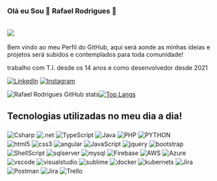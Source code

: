 ### Olá eu Sou 🤠 Rafael Rodrigues  🤙
<br>

<img src="https://i.pinimg.com/originals/9d/f1/38/9df13818441fc507a42a5e50c082f062.gif">
<br>
<br>
Bem vindo ao meu Perfil do GitHub, aqui será aonde as minhas ideias e projetos será subidos e contemplados para toda comunidade!

trabalho com T.I. desde os 14 anos e como desenvolvedor desde 2021
<br>

[![LinkedIn](https://img.shields.io/badge/linkedin-%230077B5.svg?style=for-the-badge&logo=linkedin&logoColor=white)](https://www.linkedin.com/in/rafael-rodrigues-b693b7a9/)
[![Instagram](https://img.shields.io/badge/Instagram-%23E4405F.svg?style=for-the-badge&logo=Instagram&logoColor=white)](https://www.instagram.com/rafae3ll/)


![Rafael Rodrigues GitHub stats](https://github-readme-stats.vercel.app/api?username=rafaelrodriguesdev&show_icons=true&theme=tokyonight)[![Top Langs](https://github-readme-stats.vercel.app/api/top-langs/?username=rafaelrodriguesdev&layout=compact)](https://github.com/anuraghazra/github-readme-stats)

## Tecnologias utilizadas no meu dia a dia!

### 
<div style="display: inline_block">

<img style="padding-bottom:4px;" align="center" alt="Csharp" src="https://img.shields.io/badge/c%23-%23239120.svg?style=for-the-badge&logo=c-sharp&logoColor=white">
<img style="padding-bottom:4px;" align="center" alt=".net" src="https://img.shields.io/badge/.NET-5C2D91?style=for-the-badge&logo=.net&logoColor=white">
<img style="padding-bottom:4px;" align="center" alt="TypeScript" src="https://img.shields.io/badge/typescript-%23007ACC.svg?style=for-the-badge&logo=typescript&logoColor=white">
<img style="padding-bottom:4px;" align="center" alt="Java" src="https://img.shields.io/badge/java-%23ED8B00.svg?style=for-the-badge&logo=java&logoColor=white">
<img style="padding-bottom:4px;" align="center" alt="PHP" src="https://img.shields.io/badge/php-%23777BB4.svg?style=for-the-badge&logo=php&logoColor=white">
<img style="padding-bottom:4px;" align="center" alt="PYTHON" src="https://img.shields.io/badge/python-3670A0?style=for-the-badge&logo=python&logoColor=ffdd54"><br>
<img style="padding-bottom:4px;" align="center" alt="html5" src="https://img.shields.io/badge/html5-%23E34F26.svg?style=for-the-badge&logo=html5&logoColor=white">
<img style="padding-bottom:4px;" align="center" alt="css3" src="https://img.shields.io/badge/css3-%231572B6.svg?style=for-the-badge&logo=css3&logoColor=white">
<img style="padding-bottom:4px;" align="center" alt="angular" src="https://img.shields.io/badge/angular-%23DD0031.svg?style=for-the-badge&logo=angular&logoColor=white">
<img style="padding-bottom:4px;" align="center" alt="JavaScript" src="https://img.shields.io/badge/javascript-%23323330.svg?style=for-the-badge&logo=javascript&logoColor=%23F7DF1E">
<img style="padding-bottom:4px;" align="center" alt="jquery" src="https://img.shields.io/badge/jquery-%230769AD.svg?style=for-the-badge&logo=jquery&logoColor=white">
<img style="padding-bottom:4px;" align="center" alt="bootstrap" src="https://img.shields.io/badge/bootstrap-%23563D7C.svg?style=for-the-badge&logo=bootstrap&logoColor=white"><br>
<img style="padding-bottom:4px;" align="center" alt="ShellScript" src="https://img.shields.io/badge/shell_script-%23121011.svg?style=for-the-badge&logo=gnu-bash&logoColor=white">
<img style="padding-bottom:4px;" align="center" alt="sqlserver" src="https://img.shields.io/badge/Microsoft%20SQL%20Sever-CC2927?style=for-the-badge&logo=microsoft%20sql%20server&logoColor=white">
<img style="padding-bottom:4px;" align="center" alt="mysql" src="https://img.shields.io/badge/mysql-%2300f.svg?style=for-the-badge&logo=mysql&logoColor=white">
<img style="padding-bottom:4px;" align="center" alt="Firebase" src="https://img.shields.io/badge/firebase-%23039BE5.svg?style=for-the-badge&logo=firebase">

<img style="padding-bottom:4px;" align="center" alt="AWS" src="https://img.shields.io/badge/AWS-%23FF9900.svg?style=for-the-badge&logo=amazon-aws&logoColor=white">
<img style="padding-bottom:4px;" align="center" alt="Azure" src="https://img.shields.io/badge/azure-%230072C6.svg?style=for-the-badge&logo=microsoftazure&logoColor=white"><br>
<img style="padding-bottom:4px;" align="center" alt="vscode" src="https://img.shields.io/badge/Visual%20Studio%20Code-0078d7.svg?style=for-the-badge&logo=visual-studio-code&logoColor=white">
<img style="padding-bottom:4px;" align="center" alt="visualstudio" src="https://img.shields.io/badge/Visual%20Studio-5C2D91.svg?style=for-the-badge&logo=visual-studio&logoColor=white">
<img style="padding-bottom:4px;" align="center" alt="sublime" src="https://img.shields.io/badge/sublime_text-%23575757.svg?style=for-the-badge&logo=sublime-text&logoColor=important">

<img style="padding-bottom:4px;" align="center" alt="docker" src="https://img.shields.io/badge/docker-%230db7ed.svg?style=for-the-badge&logo=docker&logoColor=white">
<img style="padding-bottom:4px;" align="center" alt="kubernets" src="https://img.shields.io/badge/kubernetes-%23326ce5.svg?style=for-the-badge&logo=kubernetes&logoColor=white">
<img style="padding-bottom:4px;" align="center" alt="Jira" src="https://img.shields.io/badge/jira-%230A0FFF.svg?style=for-the-badge&logo=jira&logoColor=white">
<img style="padding-bottom:4px;" align="center" alt="Postman" src="https://img.shields.io/badge/Postman-FF6C37?style=for-the-badge&logo=postman&logoColor=white">
<img style="padding-bottom:4px;" align="center" alt="Jira" src="https://img.shields.io/badge/Notion-%23000000.svg?style=for-the-badge&logo=notion&logoColor=white">
<img style="padding-bottom:4px;" align="center" alt="Trello" src="https://img.shields.io/badge/Trello-%23026AA7.svg?style=for-the-badge&logo=Trello&logoColor=white">

</div>
